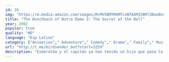 ```yaml
---
id: 16
img: "https://m.media-amazon.com/images/M/MV5BMTM4MTcxNTA4M15BMl5BanBnXkFtZTcwNzYwNzcxMQ@@._V1_SX300.jpg"
title: "The Hunchback of Notre Dame 2: The Secret of the Bell"
year: 2002
popular: true
quality: "HD"
language: "Esp Latino"
category: ["Animation"," Adventure"," Comedy"," Drama"," Family"," Musical"," Romance"]
url: "http://t.me/birdsender_bot?start=3259"
description: "Esmeralda y el capitán ya han tenido un hijo que pasa la mayor parte del tiempo con Quasimodo en la catedral. Quasimodo está triste porque no encuentra a nadie con quien compartir su vida, hasta que es cautivado por Madeline, la ayudante de un mago."
---
```


